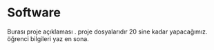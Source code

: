 # Software
Burası proje açıklaması . proje dosyalarıdır 20 sine kadar yapacağımız. öğrenci bilgileri yaz en sona.
